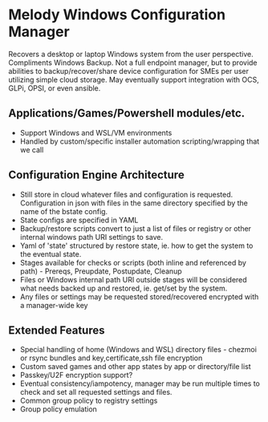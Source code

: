
# Melody Windows Configuration Manager

Recovers a desktop or laptop Windows system from the user perspective.  Compliments Windows Backup.  Not a full endpoint manager, but to provide abilities to backup/recover/share device configuration for SMEs per user utilizing simple cloud storage.  May eventually support integration with OCS, GLPi, OPSI, or even ansible.

## Applications/Games/Powershell modules/etc.

- Support Windows and WSL/VM environments
- Handled by custom/specific installer automation scripting/wrapping that we call

## Configuration Engine Architecture

- Still store in cloud whatever files and configuration is requested.  Configuration in json with files in the same directory specified by the name of the bstate config.
- State configs are specified in YAML
- Backup/restore scripts convert to just a list of files or registry or other internal windows path URI settings to save.
- Yaml of 'state' structured by restore state, ie. how to get the system to the eventual state.
- Stages available for checks or scripts (both inline and referenced by path) - Prereqs, Preupdate, Postupdate, Cleanup
- Files or Windows internal path URI outside stages will be considered what needs backed up and restored, ie. get/set by the system.
- Any files or settings may be requested stored/recovered encrypted with a manager-wide key

## Extended Features

- Special handling of home (Windows and WSL) directory files - chezmoi or rsync bundles and key,certificate,ssh file encryption
- Custom saved games and other app states by app or directory/file list
- Passkey/U2F encryption support?
- Eventual consistency/iampotency, manager may be run multiple times to check and set all requested settings and files.
- Common group policy to registry settings
- Group policy emulation